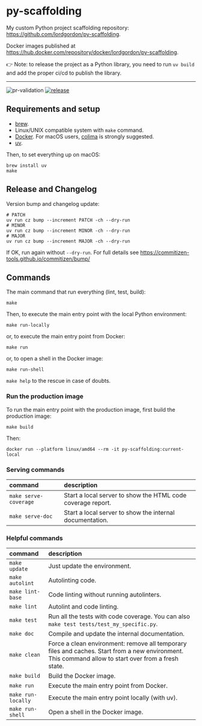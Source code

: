 # py-scaffolding
My custom Python project scaffolding repository: https://github.com/lordgordon/py-scaffolding.

Docker images published at https://hub.docker.com/repository/docker/lordgordon/py-scaffolding.

:point_right: Note: to release the project as a Python library, you need to run `uv build` and add the proper ci/cd
to publish the library.

---

![pr-validation](https://github.com/lordgordon/py-scaffolding/workflows/pr-validation/badge.svg?branch=main)
[![release](https://github.com/lordgordon/py-scaffolding/actions/workflows/release.yaml/badge.svg)](https://github.com/lordgordon/py-scaffolding/actions/workflows/release.yaml)

## Requirements and setup

- [brew](https://brew.sh/).
- Linux/UNIX compatible system with `make` command.
- [Docker](https://www.docker.com/). For macOS users, [colima](https://github.com/abiosoft/colima) is strongly suggested.
- [uv](https://docs.astral.sh/uv/).

Then, to set everything up on macOS:
```shell
brew install uv
make
```

## Release and Changelog

Version bump and changelog update:
```shell
# PATCH
uv run cz bump --increment PATCH -ch --dry-run
# MINOR
uv run cz bump --increment MINOR -ch --dry-run
# MAJOR
uv run cz bump --increment MAJOR -ch --dry-run
```

If OK, run again without `--dry-run`. For full details see
https://commitizen-tools.github.io/commitizen/bump/

## Commands

The main command that run everything (lint, test, build):
```shell
make
```

Then, to execute the main entry point with the local Python environment:
```shell
make run-locally
```

or, to execute the main entry point from Docker:
```shell
make run
```

or, to open a shell in the Docker image:
```shell
make run-shell
```

`make help` to the rescue in case of doubts.

### Run the production image

To run the main entry point with the production image, first build the production image:
```shell
make build
```

Then:
```shell
docker run --platform linux/amd64 --rm -it py-scaffolding:current-local
```

### Serving commands
| command               | description                                                 |
|:----------------------|:------------------------------------------------------------|
| `make serve-coverage` | Start a local server to show the HTML code coverage report. |
| `make serve-doc`      | Start a local server to show the internal documentation.    |

### Helpful commands
| command            | description                                                                                                                                          |
|:-------------------|:-----------------------------------------------------------------------------------------------------------------------------------------------------|
| `make update`      | Just update the environment.                                                                                                                         |
| `make autolint`    | Autolinting code.                                                                                                                                    |
| `make lint-base`   | Code linting without running autolinters.                                                                                                            |
| `make lint`        | Autolint and code linting.                                                                                                                           |
| `make test`        | Run all the tests with code coverage. You can also `make test tests/test_my_specific.py`.                                                            |
| `make doc`         | Compile and update the internal documentation.                                                                                                       |
| `make clean`       | Force a clean environment: remove all temporary files and caches. Start from a new environment. This command allow to start over from a fresh state. |
| `make build`       | Build the Docker image.                                                                                                                              |
| `make run`         | Execute the main entry point from Docker.                                                                                                            |
| `make run-locally` | Execute the main entry point locally (with uv).                                                                                                  |
| `make run-shell`   | Open a shell in the Docker image.                                                                                                                    |
